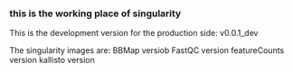 ### this is the working place of singularity

This is the development version for the production side: v0.0.1_dev

The singularity images are:
BBMap versiob
FastQC version
featureCounts version
kallisto version


